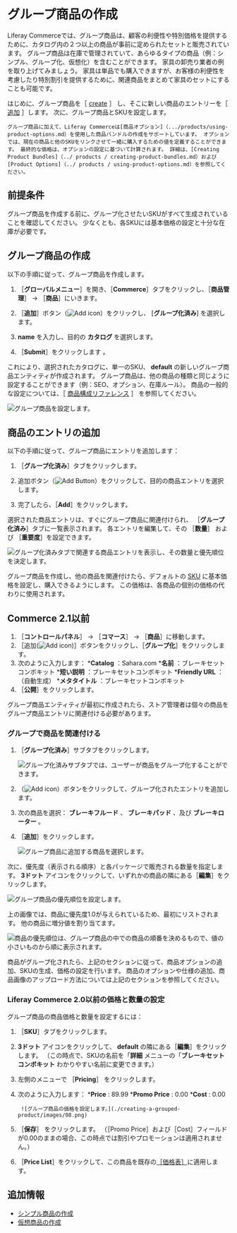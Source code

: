 # グループ商品の作成

Liferay Commerceでは、グループ商品は、顧客の利便性や特別価格を提供するために、カタログ内の２つ以上の商品が事前に定められたセットと販売されています。 グループ商品は在庫で管理されていて、あらゆるタイプの商品（例：シンプル、グループ化、仮想化）を含むことができます。 家具の卸売り業者の例を取り上げてみましょう。 家具は単品でも購入できますが、お客様の利便性を考慮したり特別割引を提供するために、関連商品をまとめて家具のセットにすることも可能です。

はじめに、グループ商品を［ [create](#create-a-grouped-product) ］ し、そこに新しい商品のエントリーを［ [追加](#adding-product-entries) ］します。 次に、グループ商品とSKUを設定します。

```{note}
グループ商品に加えて、Liferay Commerceは[商品オプション]（.../products/using-product-options.md）を使用した商品バンドルの作成をサポートしています。 オプションでは、現在の商品と他のSKUをリンクさせて一緒に購入するための値を定義することができます。 最終的な価格は、オプションの設定に基づいて計算されます。 詳細は、[Creating Product Bundles]（../ products / creating-product-bundles.md）および[Product Options]（../ products / using-product-options.md）を参照してください。
```

<a name="prerequisites" />

## 前提条件

グループ商品を作成する前に、グループ化させたいSKUがすべて生成されていることを確認してください。 少なくとも、各SKUには基本価格の設定と十分な在庫が必要です。

<a name="create-a-grouped-product" />

## グループ商品の作成

以下の手順に従って、グループ商品を作成します。

1. ［**グローバルメニュー**］を開き、［**Commerce**］タブをクリックし、［**商品管理**］ &rarr; ［**商品**］にいきます。

1. ［**追加**］ボタン（![Add icon](../../../images/icon-add.png)）をクリックし、 [**グループ化済み**] を選択します。

1. **name** を入力し、目的の **カタログ** を選択します。

1. ［**Submit**］をクリックします 。

これにより、選択されたカタログに、単一のSKU、 **default** の新しいグループ商品エンティティが作成されます。 グループ商品は、他の商品の種類と同じように設定することができます（例：SEO、オプション、在庫ルール）。 商品の一般的な設定については、［ [商品構成リファレンス](../products/product-configuration-reference.md) ］ を参照してください。

![グループ商品を設定します。](./creating-a-grouped-product/images/01.png)

<a name="adding-product-entries" />

## 商品のエントリの追加

以下の手順に従って、グループ商品にエントリを追加します：

1. ［**グループ化済み**］タブをクリックします。

1. 追加ボタン（![Add Button](../../../images/icon-add.png)）をクリックして、目的の商品エントリを選択します。

1. 完了したら、［**Add**］をクリックします。

選択された商品エントリは、すぐにグループ商品に関連付けられ、 ［**グループ化済み**］タブに一覧表示されます。 各エントリを編集して、その ［**数量**］ および ［**重要度**］を設定できます。

![グループ化済みタブで関連する商品エントリを表示し、その数量と優先順位を決定します。](./creating-a-grouped-product/images/02.png)

グループ商品を作成し、他の商品を関連付けたら、デフォルトの [SKU](./../products/creating-skus-for-product-variants.md) に基本価格を設定し、購入できるようにします。 この価格は、各商品の個別の価格の代わりに使用されます。

<a name="commerce-21-and-below" />

## Commerce 2.1以前

1. ［**コントロールパネル**］ → ［**コマース**］ → ［**商品**］に移動します。
1. ［追加(![Add icon](../../../images/icon-add.png))］ボタンをクリックし、［**グループ化**］をクリックします。
1. 次のように入力します：
    ***Catalog** ：Sahara.com
    ***名前** ：ブレーキセットコンボキット
    ***短い説明** ：ブレーキセットコンボキット
    ***Friendly URL** ：（自動生成）
    ***メタタイトル** ：ブレーキセットコンボキット
1. ［**公開**］をクリックします。

グループ商品エンティティが最初に作成されたら、ストア管理者は個々の商品をグループ商品エントリに関連付ける必要があります。

### グループで商品を関連付ける

1. ［**グループ化済み**］サブタブをクリックします。

   ![グループ化済みサブタブでは、ユーザーが商品をグループ化することができます。](./creating-a-grouped-product/images/03.png)

1. （![Add icon](../../../images/icon-add.png)）ボタンをクリックして、グループ化されたエントリを追加します。
1. 次の商品を選択： **ブレーキフルード** 、 **ブレーキパッド** 、及び **ブレーキローター** 。
1. ［**追加**］をクリックします。

    ![グループ商品に追加する商品を選択します。](./creating-a-grouped-product/images/04.png)

次に、優先度（表示される順序）と各パッケージで販売される数量を指定します。 **3ドット** アイコンをクリックして、いずれかの商品の隣にある［**編集**］をクリックします。

![グループ商品の優先順位を設定します。](./creating-a-grouped-product/images/05.png)

上の画像では、商品に優先度1.0が与えられているため、最初にリストされます。 他の商品に増分値を割り当てます。

![商品の優先順位は、グループ商品の中での商品の順番を決めるもので、値の小さいものから順に表示されます。](./creating-a-grouped-product/images/06.png)

商品がグループ化されたら、上記のセクションに従って、商品オプションの追加、SKUの生成、価格の設定を行います。 商品のオプションや仕様の追加、商品画像のアップロード方法については上記のセクションを参照してください。

### Liferay Commerce 2.0以前の価格と数量の設定

グループ商品の商品価格と数量を設定するには：

1. ［**SKU**］タブをクリックします。
1. **3ドット** アイコンをクリックして、 **default** の隣にある［**編集**］をクリックします。 （この時点で、SKUの名前を「**詳細** メニューの「**ブレーキセットコンボキット** わかりやすい名前に変更できます。）
1. 左側のメニューで ［**Pricing**］ をクリックします。
1. 次のように入力します：
    ***Price** : 89.99
    ***Promo Price** : 0.00
    ***Cost** : 0.00

        ![グループ商品の価格を設定します。](./creating-a-grouped-product/images/08.png)

1. ［**保存**］ をクリックします。 （［Promo Price］および［Cost］フィールドが0.00のままの場合、この時点では割引やプロモーションは適用されません。）
1. ［**Price List**］をクリックして、この商品を既存の[［価格表］](../../../pricing/adding-products-to-a-price-list.md)に適用します。

<a name="additional-information" />

## 追加情報

* [シンプル商品の作成](./creating-a-simple-product.md)
* [仮想商品の作成](./creating-a-virtual-product.md)
